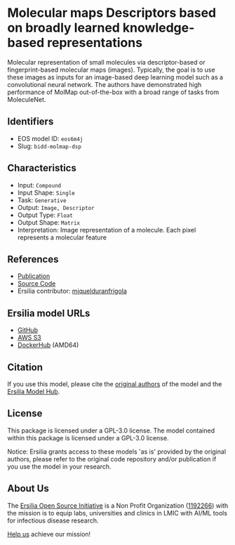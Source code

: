 # Molecular maps Descriptors based on broadly learned knowledge-based representations

Molecular representation of small molecules via descriptor-based or fingerprint-based molecular maps (images). Typically, the goal is to use these images as inputs for an image-based deep learning model such as a convolutional neural network. The authors have demonstrated high performance of MolMap out-of-the-box with a broad range of tasks from MoleculeNet.

## Identifiers

* EOS model ID: `eos6m4j`
* Slug: `bidd-molmap-dsp`

## Characteristics

* Input: `Compound`
* Input Shape: `Single`
* Task: `Generative`
* Output: `Image, Descriptor`
* Output Type: `Float`
* Output Shape: `Matrix`
* Interpretation: Image representation of a molecule. Each pixel represents a molecular feature

## References

* [Publication](https://www.nature.com/articles/s42256-021-00301-6)
* [Source Code](https://github.com/shenwanxiang/bidd-molmap)
* Ersilia contributor: [miquelduranfrigola](https://github.com/miquelduranfrigola)

## Ersilia model URLs
* [GitHub](https://github.com/ersilia-os/eos6m4j)
* [AWS S3](https://ersilia-models-zipped.s3.eu-central-1.amazonaws.com/eos6m4j.zip)
* [DockerHub](https://hub.docker.com/r/ersiliaos/eos6m4j) (AMD64)

## Citation

If you use this model, please cite the [original authors](https://www.nature.com/articles/s42256-021-00301-6) of the model and the [Ersilia Model Hub](https://github.com/ersilia-os/ersilia/blob/master/CITATION.cff).

## License

This package is licensed under a GPL-3.0 license. The model contained within this package is licensed under a GPL-3.0 license.

Notice: Ersilia grants access to these models 'as is' provided by the original authors, please refer to the original code repository and/or publication if you use the model in your research.

## About Us

The [Ersilia Open Source Initiative](https://ersilia.io) is a Non Profit Organization ([1192266](https://register-of-charities.charitycommission.gov.uk/charity-search/-/charity-details/5170657/full-print)) with the mission is to equip labs, universities and clinics in LMIC with AI/ML tools for infectious disease research.

[Help us](https://www.ersilia.io/donate) achieve our mission!